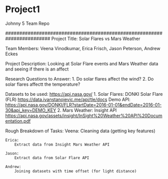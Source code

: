 # Project1
Johnny 5 Team Repo


########################################################################
Project Title: Solar Flares vs Mars Weather

Team Members: Veena Vinodkumar, Erica Frisch, Jason Peterson, Andrew Eckes

Project Description: Looking at Solar Flare events and Mars Weather data and seeing if there is an affect

Research Questions to Answer:
    1. Do solar flares affect the wind?
    2. Do solar flares affectt the temperature?

Datasets to be used: https://api.nasa.gov/
    1. Solar Flares: DONKI Solar Flare (FLR)
        https://data.ivanstanojevic.me/api/tle/docs
        Demo API: https://api.nasa.gov/DONKI/FLR?startDate=2016-01-01&endDate=2016-01-30&api_key=DEMO_KEY
    2. Mars Weather: Insight API
        https://api.nasa.gov/assets/insight/InSight%20Weather%20API%20Documentation.pdf

Rough Breakdown of Tasks:
    Veena:
        Cleaning data (getting key features)

    Erica:
        Extract data from Insight Mars Weather API

    Jason:
        Extract data from Solar Flare API

    Andrew:
        Joining datasets with time offset (for light distance)
